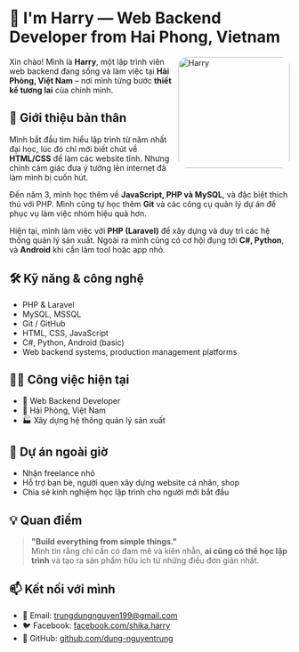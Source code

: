 # 👋 I'm Harry — Web Backend Developer from Hai Phong, Vietnam

<img src="/build/assets/me-D1TqQObF.jpg" alt="Harry" width="200" align="right" style="border-radius: 16px;"/>

Xin chào! Mình là **Harry**, một lập trình viên web backend đang sống và làm việc tại **Hải Phòng, Việt Nam** – nơi mình từng bước **thiết kế tương lai** của chính mình.

## 💼 Giới thiệu bản thân

Mình bắt đầu tìm hiểu lập trình từ năm nhất đại học, lúc đó chỉ mới biết chút về **HTML/CSS** để làm các website tĩnh. Nhưng chính cảm giác đưa ý tưởng lên internet đã làm mình bị cuốn hút.

Đến năm 3, mình học thêm về **JavaScript, PHP và MySQL**, và đặc biệt thích thú với PHP. Mình cũng tự học thêm **Git** và các công cụ quản lý dự án để phục vụ làm việc nhóm hiệu quả hơn.

Hiện tại, mình làm việc với **PHP (Laravel)** để xây dựng và duy trì các hệ thống quản lý sản xuất. Ngoài ra mình cũng có cơ hội đụng tới **C#, Python**, và **Android** khi cần làm tool hoặc app nhỏ.

## 🛠 Kỹ năng & công nghệ

- PHP & Laravel
- MySQL, MSSQL
- Git / GitHub
- HTML, CSS, JavaScript
- C#, Python, Android (basic)
- Web backend systems, production management platforms

## 👨‍💻 Công việc hiện tại

- 💼 Web Backend Developer
- 📍 Hải Phòng, Việt Nam
- 🏭 Xây dựng hệ thống quản lý sản xuất

## 🤝 Dự án ngoài giờ

- Nhận freelance nhỏ
- Hỗ trợ bạn bè, người quen xây dựng website cá nhân, shop
- Chia sẻ kinh nghiệm học lập trình cho người mới bắt đầu

## 💡 Quan điểm

> **"Build everything from simple things."**  
Mình tin rằng chỉ cần có đam mê và kiên nhẫn, **ai cũng có thể học lập trình** và tạo ra sản phẩm hữu ích từ những điều đơn giản nhất.

## 📫 Kết nối với mình

- 📧 Email: [trungdungnguyen199@gmail.com](mailto:trungdungnguyen199@gmail.com)
- 🐦 Facebook: [facebook.com/shika.harry](https://www.facebook.com/shika.harry/)
- 🐙 GitHub: [github.com/dung-nguyentrung](https://github.com/dung-nguyentrung)
